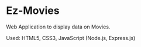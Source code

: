 # Ez-Movies
Web Application to display data on Movies.

Used: HTML5, CSS3, JavaScript (Node.js, Express.js)
